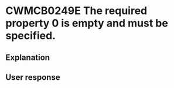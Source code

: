 # CWMCB0249E The required property 0 is empty and must be specified.

## Explanation

## User response